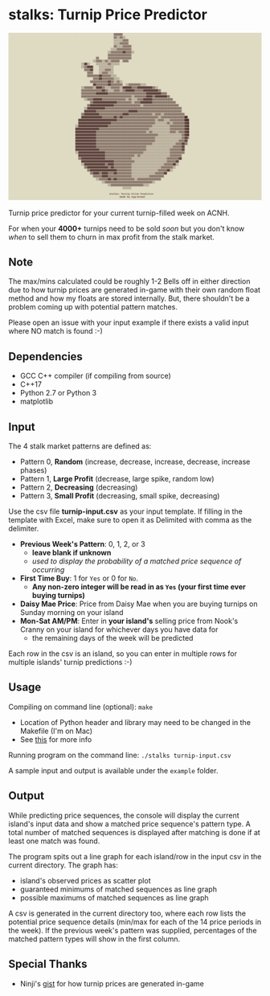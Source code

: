# stalks: Turnip Price Predictor
![Command line display when program starts up](turnip_splash.png)

Turnip price predictor for your current turnip-filled week on ACNH.

For when your **4000+** turnips need to be sold *soon* but you don't know *when* to sell them to churn in max profit from the stalk market.

## Note
The max/mins calculated could be roughly 1-2 Bells off in either direction due to how turnip prices are generated in-game with their own random float method and how my floats are stored internally. But, there shouldn't be a problem coming up with potential pattern matches.

Please open an issue with your input example if there exists a valid input where NO match is found :-)

## Dependencies
- GCC C++ compiler (if compiling from source)
- C++17
- Python 2.7 or Python 3
- matplotlib

## Input
The 4 stalk market patterns are defined as:
- Pattern 0, **Random** (increase, decrease, increase, decrease, increase phases)
- Pattern 1, **Large Profit** (decrease, large spike, random low)
- Pattern 2, **Decreasing** (decreasing)
- Pattern 3, **Small Profit** (decreasing, small spike, decreasing)

Use the csv file **turnip-input.csv** as your input template. If filling in the template with Excel, make sure to open it as Delimited with comma as the delimiter.
- **Previous Week's Pattern**: 0, 1, 2, or 3
    - **leave blank if unknown**
    - *used to display the probability of a matched price sequence of occurring*
- **First Time Buy**: 1 for `Yes` or 0 for `No`.
  -  **Any non-zero integer will be read in as `Yes` (your first time ever buying turnips)**
- **Daisy Mae Price**: Price from Daisy Mae when you are buying turnips on Sunday morning on your island
- **Mon-Sat AM/PM**: Enter in **your island's** selling price from Nook's Cranny on your island for whichever days you have data for 
  - the remaining days of the week will be predicted

Each row in the csv is an island, so you can enter in multiple rows for multiple islands' turnip predictions :-)

## Usage
Compiling on command line (optional): `make` 
- Location of Python header and library may need to be changed in the Makefile (I'm on Mac)
- See [this](https://matplotlib-cpp.readthedocs.io/en/latest/compiling.html) for more info

Running program on the command line: `./stalks turnip-input.csv`

A sample input and output is available under the `example` folder.

## Output
While predicting price sequences, the console will display the current island's input data and show a matched price sequence's pattern type.
A total number of matched sequences is displayed after matching is done if at least one match was found.

The program spits out a line graph for each island/row in the input csv in the current directory. The graph has:
- island's observed prices as scatter plot
- guaranteed minimums of matched sequences as line graph
- possible maximums of matched sequences as line graph

A csv is generated in the current directory too, where each row lists the potential price sequence details (min/max for each of the 14 price periods in the week).
If the previous week's pattern was supplied, percentages of the matched pattern types will show in the first column.

## Special Thanks
- Ninji's [gist](https://gist.github.com/Treeki/85be14d297c80c8b3c0a76375743325b) for how turnip prices are generated in-game

